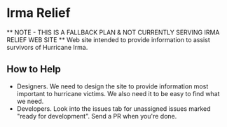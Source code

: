 # Irma Relief

** NOTE - THIS IS A FALLBACK PLAN  & NOT CURRENTLY SERVING IRMA RELIEF WEB SITE **
Web site intended to provide information to assist survivors of Hurricane Irma.

## How to Help
- Designers. We need to design the site to provide information most important to hurricane victims. We also need it to be easy to find what we need.
- Developers. Look into the issues tab for unassigned issues marked "ready for development". Send a PR when you're done.
